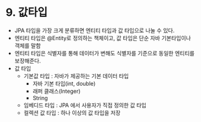 # **9. 값타입**

- JPA 타입을 가장 크게 분류하면 엔티티 타입과 값 타입으로 나눌 수 있다.
- 엔티티 타입은 @Entity로 정의하는 책체이고, 값 타입은 단순 자바 기본타입이나 객체를 말함
- 엔티티 타입은 식별자를 통해 데이터가 변해도 식별자를 기준으로 동일한 엔티티를 보장해준다.
- 값 타입
  - 기본값 타입 : 자바가 제공하는 기본 데이터 타입
    - 자바 기본 타입(int, double)
    - 래퍼 클래스(Integer)
    - String
  - 임베디드 타입 : JPA 에서 사용자가 직접 정의한 값 타입
  - 컬렉션 값 타입 : 하나 이상의 값 타입을 저장